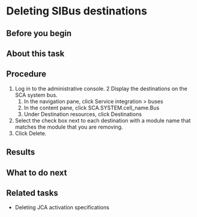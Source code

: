 <!-- image -->

# Deleting SIBus destinations

## Before you begin

## About this task

## Procedure

1. Log in to the administrative console.
2 Display the destinations on the SCA system bus.
    1. In the navigation pane, click Service
integration > buses
    2. In the content pane, click SCA.SYSTEM.cell\_name.Bus
    3. Under Destination resources, click Destinations
3. Select the check box next to each destination with a module
name that matches the module that you are removing.
4. Click Delete.

## Results

## What to do next

## Related tasks

- Deleting JCA activation specifications